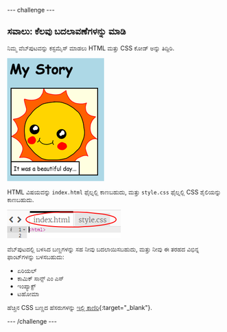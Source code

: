 \--- challenge \---

## ಸವಾಲು: ಕೆಲವು ಬದಲಾವಣೆಗಳನ್ನು ಮಾಡಿ

ನಿಮ್ಮ ವೆಬ್‌ಪುಟವನ್ನು ಕಸ್ಟಮೈಸ್ ಮಾಡಲು HTML ಮತ್ತು CSS ಕೋಡ್ ಅನ್ನು ತಿದ್ದಿರಿ.

![ಸ್ಕ್ರೀನ್‍ಶಾಟ್](images/story-changes.png)

HTML ವಿಷಯವನ್ನು `index.html` ಫೈಲ್ನಲ್ಲಿ ಕಾಣಬಹುದು, ಮತ್ತು `style.css` ಫೈಲ್ನಲ್ಲಿ CSS ಶೈಲಿಯನ್ನು ಕಾಣಬಹುದು.

![ಸ್ಕ್ರೀನ್‍ಶಾಟ್](images/story-files.png)

ವೆಬ್‌ಪುಟದಲ್ಲಿ ಬಳಸಿದ ಬಣ್ಣಗಳನ್ನು ಸಹ ನೀವು ಬದಲಾಯಿಸಬಹುದು, ಮತ್ತು ನೀವು ಈ ತರಹದ ವಿಭಿನ್ನ ಫಾಂಟ್‌ಗಳನ್ನು ಬಳಸಬಹುದು:

+ <span style="font-family: Arial;">ಏರಿಯಲ್</span>
+ <span style="font-family: Comic Sans MS;">ಕಾಮಿಕ್ ಸಾನ್ಸ್ ಎಂ ಎಸ್</span>
+ <span style="font-family: Impact;">ಇಂಪ್ಯಾಕ್ಟ್</span>
+ <span style="font-family: Tahoma;">ಟಹೋಮಾ</span>

ಹೆಚ್ಚಿನ CSS ಬಣ್ಣದ ಹೆಸರುಗಳನ್ನು [ಇಲ್ಲಿ ಕಾಣಿರಿ](http://jumpto.cc/colours){:target="_blank"}.

\--- /challenge \---